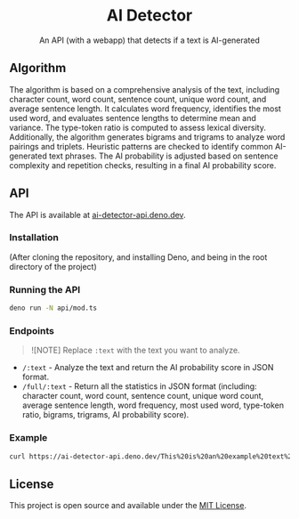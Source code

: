 <div align="center">
  <h1>AI Detector</h1>
  <p>An API (with a webapp) that detects if a text is AI-generated</p>
</div>

## Algorithm

The algorithm is based on a comprehensive analysis of the text, including character count, word count, sentence count, unique word count, and average sentence length. It calculates word frequency, identifies the most used word, and evaluates sentence lengths to determine mean and variance. The type-token ratio is computed to assess lexical diversity. Additionally, the algorithm generates bigrams and trigrams to analyze word pairings and triplets. Heuristic patterns are checked to identify common AI-generated text phrases. The AI probability is adjusted based on sentence complexity and repetition checks, resulting in a final AI probability score.

## API

The API is available at [ai-detector-api.deno.dev](https://ai-detector-api.deno.dev).

### Installation

(After cloning the repository, and installing Deno, and being in the root directory of the project)

### Running the API

```bash
deno run -N api/mod.ts
```

### Endpoints

> ![NOTE]
> Replace `:text` with the text you want to analyze.

- `/:text` - Analyze the text and return the AI probability score in JSON format.
- `/full/:text` - Return all the statistics in JSON format (including: character count, word count, sentence count, unique word count, average sentence length, word frequency, most used word, type-token ratio, bigrams, trigrams, AI probability score).

### Example

```bash
curl https://ai-detector-api.deno.dev/This%20is%20an%20example%20text%20to%20analyze%20using%20the%20API
```

## License

This project is open source and available under the [MIT License](LICENSE.txt).
